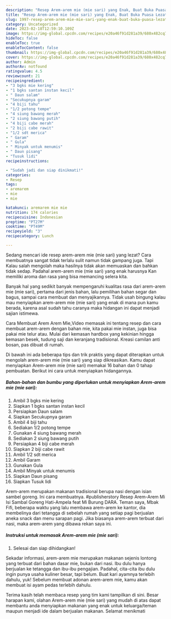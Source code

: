 ```yaml
---
description: "Resep Arem-arem mie (mie sari) yang Enak, Buat Buka Puasa Lezat Sekali"
title: "Resep Arem-arem mie (mie sari) yang Enak, Buat Buka Puasa Lezat Sekali"
slug: 1997-resep-arem-arem-mie-mie-sari-yang-enak-buat-buka-puasa-lezat-sekali
category: Uncategorized
date: 2023-02-18T12:59:10.109Z
image: https://img-global.cpcdn.com/recipes/e20a46f91d281a39/680x482cq70/arem-arem-mie-mie-sari-foto-resep-utama.jpg
hideToc: false
enableToc: true
enableTocContent: false
thumbnail: https://img-global.cpcdn.com/recipes/e20a46f91d281a39/680x482cq70/arem-arem-mie-mie-sari-foto-resep-utama.jpg
cover: https://img-global.cpcdn.com/recipes/e20a46f91d281a39/680x482cq70/arem-arem-mie-mie-sari-foto-resep-utama.jpg
author: Admin
authorAv: notfound
ratingvalue: 4.5
reviewcount: 21
recipeingredient:
- "3 bgks mie kering"
- "1 bgks santan instan kecil"
- " Daun salam"
- "Secukupnya garam"
- "4 biji tahu"
- "1/2 potong tempe"
- "4 siung bawang merah"
- "2 siung bawang putih"
- "4 biji cabe merah"
- "2 biji cabe rawit"
- "1/2 sdt merica"
- " Garam"
- " Gula"
- " Minyak untuk menumis"
- " Daun pisang"
- "Tusuk lidi"
recipeinstructions:

- "Sudah jadi dan siap dinikmati!"
categories:
- Resep
tags:
- aremarem
- mie
- mie

katakunci: aremarem mie mie 
nutrition: 174 calories
recipecuisine: Indonesian
preptime: "PT27M"
cooktime: "PT49M"
recipeyield: "3"
recipecategory: Lunch

---
```



Sedang mencari ide resep arem-arem mie (mie sari) yang lezat? Cara membuatnya sangat tidak terlalu sulit namun tidak gampang juga. Tapi Kalau salah mengolah maka hasilnya tidak akan memuaskan dan bahkan tidak sedap. Padahal arem-arem mie (mie sari) yang enak harusnya Kan memiliki aroma dan rasa yang bisa memancing selera kita.


Banyak hal yang sedikit banyak mempengaruhi kualitas rasa dari arem-arem mie (mie sari), pertama dari jenis bahan, lalu pemilihan bahan segar dan bagus, sampai cara membuat dan menyajikannya. Tidak usah bingung kalau mau menyiapkan arem-arem mie (mie sari) yang enak di mana pun kamu berada, karena asal sudah tahu caranya maka hidangan ini dapat menjadi sajian istimewa.

Cara Membuat Arem Arem Mie,Video memasak ini tentang resep dan cara membuat arem-arem dengan bahan mie, kita pakai mie instan, juga bisa pakai mie telur atau. Mulai dari kemasan hardbox yang kekinian hingga kemasan besek, tudung saji dan keranjang tradisional. Kreasi camilan anti bosan, pas dibuat di rumah.


Di bawah ini ada beberapa tips dan trik praktis yang dapat diterapkan untuk mengolah arem-arem mie (mie sari) yang siap dikreasikan. Kamu dapat menyiapkan Arem-arem mie (mie sari) memakai 16 bahan dan 0 tahap pembuatan. Berikut ini cara untuk menyiapkan hidangannya.

<!--inarticleads1-->

##### Bahan-bahan dan bumbu yang diperlukan untuk menyiapkan Arem-arem mie (mie sari):

1. Ambil 3 bgks mie kering
1. Siapkan 1 bgks santan instan kecil
1. Persiapkan  Daun salam
1. Siapkan Secukupnya garam
1. Ambil 4 biji tahu
1. Sediakan 1/2 potong tempe
1. Gunakan 4 siung bawang merah
1. Sediakan 2 siung bawang putih
1. Persiapkan 4 biji cabe merah
1. Siapkan 2 biji cabe rawit
1. Ambil 1/2 sdt merica
1. Ambil  Garam
1. Gunakan  Gula
1. Ambil  Minyak untuk menumis
1. Siapkan  Daun pisang
1. Siapkan Tusuk lidi


Arem-arem merupakan makanan tradisional berupa nasi dengan isian sambel goreng. Ini cara membuatnya. #publisherstory Resep Arem-Arem Mi Isi Sambal Goreng Hati-Ampela feat Mi Burung DARA. Teman saya, Mbak Fifi, beberapa waktu yang lalu membawa arem-arem ke kantor, dia membelinya dari tetangga di sebelah rumah yang setiap pagi berjualan aneka snack dan menu sarapan pagi. Jika biasanya arem-arem terbuat dari nasi, maka arem-arem yang dibawa rekan saya ini. 

<!--inarticleads2-->

##### Instruksi untuk memasak Arem-arem mie (mie sari):


1. Selesai dan siap dihidangkan!

Sekadar informasi, arem-arem mie merupakan makanan sejenis lontong yang terbuat dari bahan dasar mie, bukan dari nasi. Ibu dulu hanya berjualan ke tetangga dan ibu-ibu pengajian. Padahal, cita-cita ibu dulu ingin punya usaha kuliner besar, tapi belum. Buat kari ayamnya terlebih dahulu, yuk! Sebelum membuat adonan arem-arem mie, kamu akan membuat isi ayam pedas terlebih dahulu. 

Terima kasih telah membaca resep yang tim kami tampilkan di sini. Besar harapan kami, olahan Arem-arem mie (mie sari) yang mudah di atas dapat membantu anda menyiapkan makanan yang enak untuk keluarga/teman maupun menjadi ide dalam berjualan makanan. Selamat menikmati

